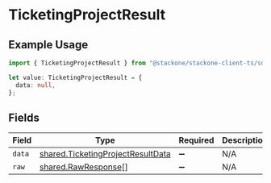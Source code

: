 # TicketingProjectResult

## Example Usage

```typescript
import { TicketingProjectResult } from "@stackone/stackone-client-ts/sdk/models/shared";

let value: TicketingProjectResult = {
  data: null,
};
```

## Fields

| Field                                                                                         | Type                                                                                          | Required                                                                                      | Description                                                                                   |
| --------------------------------------------------------------------------------------------- | --------------------------------------------------------------------------------------------- | --------------------------------------------------------------------------------------------- | --------------------------------------------------------------------------------------------- |
| `data`                                                                                        | [shared.TicketingProjectResultData](../../../sdk/models/shared/ticketingprojectresultdata.md) | :heavy_minus_sign:                                                                            | N/A                                                                                           |
| `raw`                                                                                         | [shared.RawResponse](../../../sdk/models/shared/rawresponse.md)[]                             | :heavy_minus_sign:                                                                            | N/A                                                                                           |